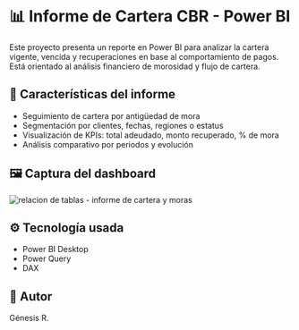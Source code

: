 # 📊 Informe de Cartera CBR - Power BI

Este proyecto presenta un reporte en Power BI para analizar la cartera vigente, vencida y recuperaciones en base al comportamiento de pagos. Está orientado al análisis financiero de morosidad y flujo de cartera.

## 📌 Características del informe

- Seguimiento de cartera por antigüedad de mora
- Segmentación por clientes, fechas, regiones o estatus
- Visualización de KPIs: total adeudado, monto recuperado, % de mora
- Análisis comparativo por periodos y evolución

## 🖼 Captura del dashboard

![relacion de tablas - informe de cartera y moras](https://github.com/user-attachments/assets/b8539406-f907-4c9f-bb01-b7152e37d720)



## ⚙️ Tecnología usada

- Power BI Desktop
- Power Query
- DAX

## 👤 Autor

Génesis R.
